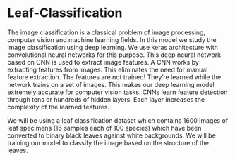# Leaf-Classification
<p>The image classification is a classical problem of image processing, computer vision and machine learning fields. In this model we study the image classification using deep learning. We use keras architecture with convolutional neural networks for this purpose. This deep neural network based on CNN is used to extract image features. A CNN works by extracting features from images. This eliminates the need for manual feature extraction. The features are not trained! They’re learned while the network trains on a set of images. This makes our deep learning model extremely accurate for computer vision tasks. CNNs learn feature detection through tens or hundreds of hidden layers. Each layer increases the complexity of the learned features. </p>


<p>We will be using a leaf classification dataset which contains 1600 images of leaf specimens (16 samples each of 100 species) which have been converted to binary black leaves against white backgrounds. We will be training our model to classify the image based on the structure of the leaves.</p>


